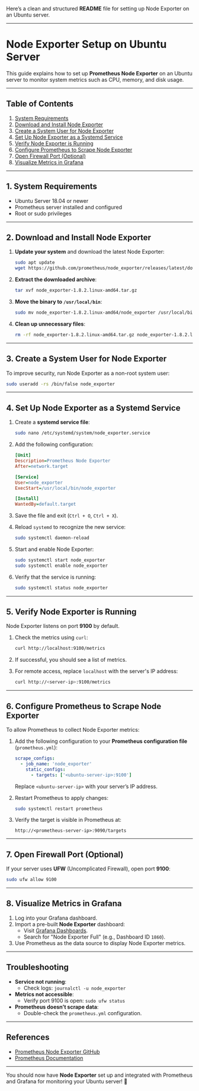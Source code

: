 Here’s a clean and structured **README** file for setting up Node Exporter on an Ubuntu server.

---

# Node Exporter Setup on Ubuntu Server

This guide explains how to set up **Prometheus Node Exporter** on an Ubuntu server to monitor system metrics such as CPU, memory, and disk usage.

---

## Table of Contents
1. [System Requirements](#system-requirements)  
2. [Download and Install Node Exporter](#download-and-install-node-exporter)  
3. [Create a System User for Node Exporter](#create-a-system-user-for-node-exporter)  
4. [Set Up Node Exporter as a Systemd Service](#set-up-node-exporter-as-a-systemd-service)  
5. [Verify Node Exporter is Running](#verify-node-exporter-is-running)  
6. [Configure Prometheus to Scrape Node Exporter](#configure-prometheus-to-scrape-node-exporter)  
7. [Open Firewall Port (Optional)](#open-firewall-port-optional)  
8. [Visualize Metrics in Grafana](#visualize-metrics-in-grafana)  

---

## 1. System Requirements

- Ubuntu Server 18.04 or newer
- Prometheus server installed and configured
- Root or sudo privileges

---

## 2. Download and Install Node Exporter

1. **Update your system** and download the latest Node Exporter:

   ```bash
   sudo apt update
   wget https://github.com/prometheus/node_exporter/releases/latest/download/node_exporter-1.8.2.linux-amd64.tar.gz
   ```

2. **Extract the downloaded archive**:

   ```bash
   tar xvf node_exporter-1.8.2.linux-amd64.tar.gz
   ```

3. **Move the binary to `/usr/local/bin`**:

   ```bash
   sudo mv node_exporter-1.8.2.linux-amd64/node_exporter /usr/local/bin/
   ```

4. **Clean up unnecessary files**:

   ```bash
   rm -rf node_exporter-1.8.2.linux-amd64.tar.gz node_exporter-1.8.2.linux-amd64
   ```

---

## 3. Create a System User for Node Exporter

To improve security, run Node Exporter as a non-root system user:

```bash
sudo useradd -rs /bin/false node_exporter
```

---

## 4. Set Up Node Exporter as a Systemd Service

1. Create a **systemd service file**:

   ```bash
   sudo nano /etc/systemd/system/node_exporter.service
   ```

2. Add the following configuration:

   ```ini
   [Unit]
   Description=Prometheus Node Exporter
   After=network.target

   [Service]
   User=node_exporter
   ExecStart=/usr/local/bin/node_exporter

   [Install]
   WantedBy=default.target
   ```

3. Save the file and exit (`Ctrl + O`, `Ctrl + X`).

4. Reload `systemd` to recognize the new service:

   ```bash
   sudo systemctl daemon-reload
   ```

5. Start and enable Node Exporter:

   ```bash
   sudo systemctl start node_exporter
   sudo systemctl enable node_exporter
   ```

6. Verify that the service is running:

   ```bash
   sudo systemctl status node_exporter
   ```

---

## 5. Verify Node Exporter is Running

Node Exporter listens on port **9100** by default.

1. Check the metrics using `curl`:

   ```bash
   curl http://localhost:9100/metrics
   ```

2. If successful, you should see a list of metrics.

3. For remote access, replace `localhost` with the server's IP address:

   ```bash
   curl http://<server-ip>:9100/metrics
   ```

---

## 6. Configure Prometheus to Scrape Node Exporter

To allow Prometheus to collect Node Exporter metrics:

1. Add the following configuration to your **Prometheus configuration file** (`prometheus.yml`):

   ```yaml
   scrape_configs:
     - job_name: 'node_exporter'
       static_configs:
         - targets: ['<ubuntu-server-ip>:9100']
   ```

   Replace `<ubuntu-server-ip>` with your server’s IP address.

2. Restart Prometheus to apply changes:

   ```bash
   sudo systemctl restart prometheus
   ```

3. Verify the target is visible in Prometheus at:

   ```
   http://<prometheus-server-ip>:9090/targets
   ```

---

## 7. Open Firewall Port (Optional)

If your server uses **UFW** (Uncomplicated Firewall), open port **9100**:

```bash
sudo ufw allow 9100
```

---

## 8. Visualize Metrics in Grafana

1. Log into your Grafana dashboard.
2. Import a pre-built **Node Exporter** dashboard:
   - Visit [Grafana Dashboards](https://grafana.com/grafana/dashboards).
   - Search for "Node Exporter Full" (e.g., Dashboard ID `1860`).
3. Use Prometheus as the data source to display Node Exporter metrics.

---

## Troubleshooting

- **Service not running**:
  - Check logs: `journalctl -u node_exporter`
- **Metrics not accessible**:
  - Verify port 9100 is open: `sudo ufw status`
- **Prometheus doesn’t scrape data**:
  - Double-check the `prometheus.yml` configuration.

---

## References

- [Prometheus Node Exporter GitHub](https://github.com/prometheus/node_exporter)
- [Prometheus Documentation](https://prometheus.io/docs/)

---

You should now have **Node Exporter** set up and integrated with Prometheus and Grafana for monitoring your Ubuntu server! 🚀
